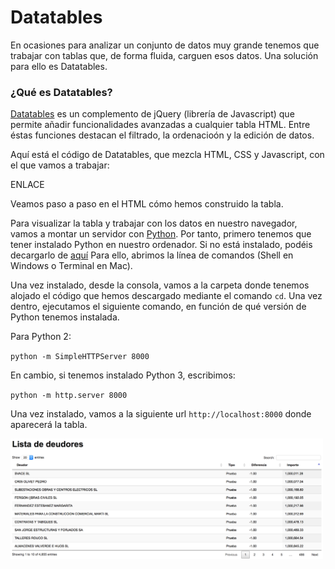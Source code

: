 # Datatables

En ocasiones para analizar un conjunto de datos muy grande tenemos que trabajar con tablas que, de forma fluida, carguen esos datos. Una solución para ello es Datatables.

### ¿Qué es Datatables?

[Datatables](https://datatables.net) es un complemento de jQuery (librería de Javascript) que permite añadir funcionalidades avanzadas a cualquier tabla HTML. Entre éstas funciones destacan el filtrado, la ordenacioón y la edición de datos.

Aquí está el código de Datatables, que mezcla HTML, CSS y Javascript, con el que vamos a trabajar:

ENLACE

Veamos paso a paso en el HTML cómo hemos construido la tabla.

Para visualizar la tabla y trabajar con los datos en nuestro navegador, vamos a montar un servidor con [Python](https://www.python.org). Por tanto, primero tenemos que tener instalado Python en nuestro ordenador. Si no está instalado, podéis decargarlo de [aquí](https://www.python.org/downloads/windows/)   Para ello, abrimos la línea de comandos (Shell en Windows o Terminal en Mac).

Una vez instalado, desde la consola, vamos a la carpeta donde tenemos alojado el código que hemos descargado mediante el comando `cd`. Una vez dentro, ejecutamos el siguiente comando, en función de qué versión de Python tenemos instalada.

Para Python 2:

`python -m SimpleHTTPServer 8000`

En cambio, si tenemos instalado Python 3, escribimos:

`python -m http.server 8000`

Una vez instalado, vamos a la siguiente url `http://localhost:8000` donde aparecerá la tabla.

<img src="img/datatables.png" alt="alt text" width="500">
